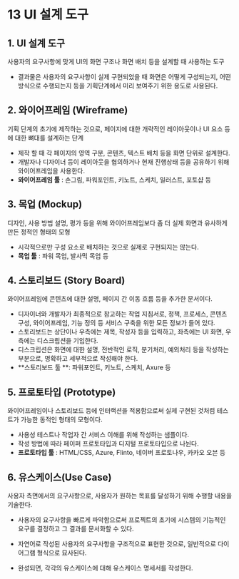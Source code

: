 # 13 UI 설계 도구

## 1. UI 설계 도구

사용자의 요구사항에 맞게 UI의 화면 구조나 화면 배치 등을 설계할 때 사용하는 도구

- 결과물은 사용자의 요구사항이 실제 구현되었을 때 화면은 어떻게 구성되는지, 어떤 방식으로 수행되는지 등을 기획단계에서 미리 보여주기 위한 용도로 사용된다.

## 2. 와이어프레임 (Wireframe)

기획 단계의 초기에 제작하는 것으로, 페이지에 대한 개략적인 레이아웃이나 UI 요소 등에 대한 뼈대를 설계하는 단계

- 제작 할 때 각 페이지의 영역 구분, 콘텐츠, 텍스트 배치 등을 화면 단위로 설계한다.
- 개발자나 디자이너 등이 레이아웃을 협의하거나 현재 진행상태 등을 공유하기 위해 와이어프레임을 사용한다.
- **와이어프레임 툴** : 손그림, 파워포인트, 키노트, 스케치, 일러스트, 포토샵 등

## 3. 목업 (Mockup)

디자인, 사용 방법 설명, 평가 등을 위해 와이어프레임보다 좀 더 실제 화면과 유사하게 만든 정적인 형태의 모형

- 시각적으로만 구성 요소로 배치하는 것으로 실제로 구현되지는 않는다.
- **목업 툴** : 파워 목업, 발사믹 목업 등

## 4. 스토리보드 (Story Board)

와이어프레임에 콘텐츠에 대한 설명, 페이지 간 이동 흐름 등을 추가한 문서이다.

- 디자이너와 개발자가 최종적으로 참고하는 작업 지침서로, 정책, 프로세스, 콘텐츠 구성, 와이어프레임, 기능 정의 등 서비스 구축을 위한 모든 정보가 들어 있다.
- 스토리보드는 상단이나 우측에는 제목, 작성자 등을 입력하고, 좌측에는 UI 화면, 우측에는 디스크립션을 기입한다.
- 디스크립션은 화면에 대한 설명, 전반적인 로직, 분기처리, 예외처리 등을 작성하는 부분으로, 명확하고 세부적으로 작성해야 한다.
- **스토리보드 툴 **: 파워포인트, 키노트, 스케치, Axure 등

## 5. 프로토타입 (Prototype)

와이어프레임이나 스토리보드 등에 인터랙션을 적용함으로써 실제 구현된 것처럼 테스트가 가능한 동적인 형태의 모형이다.

- 사용성 테스트나 작업자 간 서비스 이해를 위해 작성하는 샘플이다.
- 작성 방법에 따라 페이퍼 프로토타입과 디지털 프로토타입으로 나뉜다.
- **프로토타입 툴** : HTML/CSS, Azure, Flinto, 네이버 프로토나우, 카카오 오븐 등

## 6. 유스케이스(Use Case)

사용자 측면에서의 요구사항으로, 사용자가 원하는 목표를 달성하기 위해 수행할 내용을 기술한다.

- 사용자의 요구사항을 빠르게 파악함으로써 프로젝트의 초기에 시스템의 기능적인 요구를 결정하고 그 결과를 문서화할 수 있다.

- 자연어로 작성된 사용자의 요구사항을 구조적으로 표현한 것으로, 일반적으로 다이어그램 형식으로 묘사된다.
- 완성되면, 각각의 유스케이스에 대해 유스케이스 명세서를 작성한다.